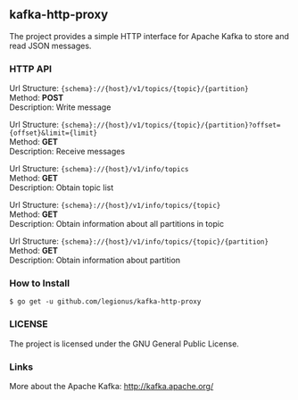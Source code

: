 ## kafka-http-proxy

The project provides a simple HTTP interface for Apache Kafka to store and
read JSON messages.


### HTTP API

Url Structure: `{schema}://{host}/v1/topics/{topic}/{partition}`  
Method: **POST**  
Description: Write message  


Url Structure: `{schema}://{host}/v1/topics/{topic}/{partition}?offset={offset}&limit={limit}`  
Method: **GET**  
Description: Receive messages  


Url Structure: `{schema}://{host}/v1/info/topics`  
Method: **GET**  
Description: Obtain topic list  


Url Structure: `{schema}://{host}/v1/info/topics/{topic}`  
Method: **GET**  
Description: Obtain information about all partitions in topic  


Url Structure: `{schema}://{host}/v1/info/topics/{topic}/{partition}`  
Method: **GET**  
Description: Obtain information about partition  


### How to Install

    $ go get -u github.com/legionus/kafka-http-proxy

### LICENSE

The project is licensed under the GNU General Public License.

### Links

More about the Apache Kafka: http://kafka.apache.org/
